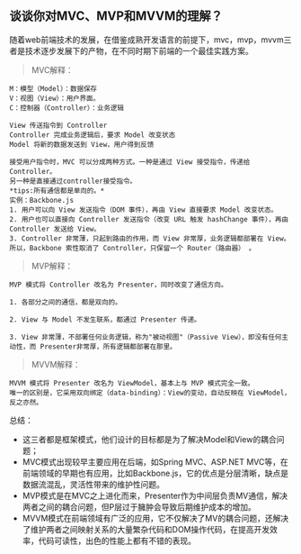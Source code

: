 ## 谈谈你对MVC、MVP和MVVM的理解？

随着web前端技术的发展，在借鉴成熟开发语言的前提下，mvc，mvp，mvvm三者是技术逐步发展下的产物，在不同时期下前端的一个最佳实践方案。

>MVC解释：
```
M：模型（Model）：数据保存
V：视图（View）：用户界面。
C：控制器（Controller）：业务逻辑

View 传送指令到 Controller
Controller 完成业务逻辑后，要求 Model 改变状态
Model 将新的数据发送到 View，用户得到反馈

接受用户指令时，MVC 可以分成两种方式。一种是通过 View 接受指令，传递给 Controller。
另一种是直接通过controller接受指令。
*tips:所有通信都是单向的。*
实例：Backbone.js
1. 用户可以向 View 发送指令（DOM 事件），再由 View 直接要求 Model 改变状态。
2. 用户也可以直接向 Controller 发送指令（改变 URL 触发 hashChange 事件），再由 Controller 发送给 View。
3. Controller 非常薄，只起到路由的作用，而 View 非常厚，业务逻辑都部署在 View。所以，Backbone 索性取消了 Controller，只保留一个 Router（路由器） 。
```

>MVP解释：
```
MVP 模式将 Controller 改名为 Presenter，同时改变了通信方向。

1. 各部分之间的通信，都是双向的。

2. View 与 Model 不发生联系，都通过 Presenter 传递。

3. View 非常薄，不部署任何业务逻辑，称为"被动视图"（Passive View），即没有任何主动性，而 Presenter非常厚，所有逻辑都部署在那里。
```

>MVVM解释：
```
MVVM 模式将 Presenter 改名为 ViewModel，基本上与 MVP 模式完全一致。
唯一的区别是，它采用双向绑定（data-binding）：View的变动，自动反映在 ViewModel，反之亦然。
```

总结：
+ 这三者都是框架模式，他们设计的目标都是为了解决Model和View的耦合问题；
+ MVC模式出现较早主要应用在后端，如Spring MVC、ASP.NET MVC等，在前端领域的早期也有应用，比如Backbone.js，它的优点是分层清晰，缺点是数据流混乱，灵活性带来的维护性问题。
+ MVP模式是在MVC之上进化而来，Presenter作为中间层负责MV通信，解决两者之间的耦合问题，但P层过于臃肿会导致后期维护成本的增加。
+ MVVM模式在前端领域有广泛的应用，它不仅解决了MV的耦合问题，还解决了维护两者之间映射关系的大量繁杂代码和DOM操作代码，在提高开发效率，代码可读性，出色的性能上都有不错的表现。